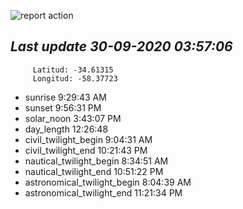 ![report action](https://github.com/matiasz8/actions-for-reports/workflows/report%20action/badge.svg?branch=develop) 


## *****Last update 30-09-2020 03:57:06*****



		 Latitud: -34.61315
		 Longitud: -58.37723

 - sunrise 	 9:29:43 AM
 - sunset 	 9:56:31 PM
 - solar_noon 	 3:43:07 PM
 - day_length 	 12:26:48
 - civil_twilight_begin 	 9:04:31 AM
 - civil_twilight_end 	 10:21:43 PM
 - nautical_twilight_begin 	 8:34:51 AM
 - nautical_twilight_end 	 10:51:22 PM
 - astronomical_twilight_begin 	 8:04:39 AM
 - astronomical_twilight_end 	 11:21:34 PM

